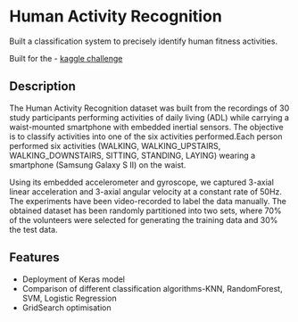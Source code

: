 # Human Activity Recognition
Built a classification system to precisely identify human fitness activities.<br>

Built for the - [kaggle challenge](https://www.kaggle.com/uciml/human-activity-recognition-with-smartphones/home)
## Description

The Human Activity Recognition dataset was built from the recordings of 30 study participants performing activities of daily living (ADL) while carrying a waist-mounted smartphone with embedded inertial sensors. The objective is to classify activities into one of the six activities performed.Each person performed six activities (WALKING, WALKING_UPSTAIRS, WALKING_DOWNSTAIRS, SITTING, STANDING, LAYING) wearing a smartphone (Samsung Galaxy S II) on the waist. 

Using its embedded accelerometer and gyroscope, we captured 3-axial linear acceleration and 3-axial angular velocity at a constant rate of 50Hz. The experiments have been video-recorded to label the data manually. The obtained dataset has been randomly partitioned into two sets, where 70% of the volunteers were selected for generating the training data and 30% the test data.

## Features

* Deployment of Keras model
* Comparison of different classification algorithms-KNN, RandomForest, SVM, Logistic Regression
* GridSearch optimisation
